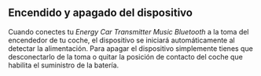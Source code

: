 ## Encendido y apagado del dispositivo

Cuando conectes tu *Energy Car Transmitter Music Bluetooth*  a la toma del encendedor de tu coche, el dispositivo se iniciará automáticamente al detectar la alimentación. Para apagar el dispositivo simplemente tienes que desconectarlo de la toma o quitar la posición de contacto del coche que habilita el suministro de la batería.




